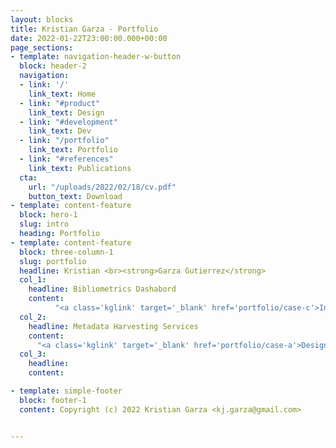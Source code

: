 ```yaml
---
layout: blocks
title: Kristian Garza - Portfolio
date: 2022-01-22T23:00:00.000+00:00
page_sections:
- template: navigation-header-w-button
  block: header-2
  navigation:
  - link: '/'
    link_text: Home
  - link: "#product"
    link_text: Design
  - link: "#development"
    link_text: Dev
  - link: "/portfolio"
    link_text: Portfolio
  - link: "#references"
    link_text: Publications
  cta:
    url: "/uploads/2022/02/18/cv.pdf"
    button_text: Download
- template: content-feature
  block: hero-1
  slug: intro
  heading: Portfolio
- template: content-feature
  block: three-column-1
  slug: portfolio
  headline: Kristian <br><strong>Garza Gutierrez</strong>
  col_1:
    headline: Bibliometrics Dashabord
    content: 
          "<a class='kglink' target='_blank' href='portfolio/case-c'>Interviews and design process</a>"
  col_2:
    headline: Metadata Harvesting Services
    content: 
      "<a class='kglink' target='_blank' href='portfolio/case-a'>Design Sprint</a>"
  col_3:
    headline:
    content:

- template: simple-footer
  block: footer-1
  content: Copyright (c) 2022 Kristian Garza <kj.garza@gmail.com>


---
```

